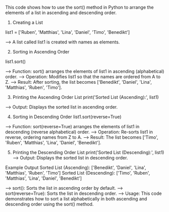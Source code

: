 This code shows how to use the sort() method in Python to arrange the elements of a list in ascending and descending order.

01. Creating a List

list1 = ['Ruben', 'Matthias', 'Lina', 'Daniel', 'Timo', 'Benedikt']

--> A list called list1 is created with names as elements.

02. Sorting in Ascending Order

list1.sort()

--> Function: sort() arranges the elements of list1 in ascending (alphabetical) order.
--> Operation: Modifies list1 so that the names are ordered from A to Z.
--> Result: After sorting, the list becomes ['Benedikt', 'Daniel', 'Lina', 'Matthias', 'Ruben', 'Timo'].

03. Printing the Ascending Order List
print('Sorted List (Ascending):', list1)

--> Output: Displays the sorted list in ascending order.

04. Sorting in Descending Order
list1.sort(reverse=True)

--> Function: sort(reverse=True) arranges the elements of list1 in descending (reverse alphabetical) order.
--> Operation: Re-sorts list1 in reverse, ordering names from Z to A.
--> Result: The list becomes ['Timo', 'Ruben', 'Matthias', 'Lina', 'Daniel', 'Benedikt'].

05. Printing the Descending Order List
print('Sorted List (Descending):', list1)
--> Output: Displays the sorted list in descending order.

Example Output
Sorted List (Ascending): ['Benedikt', 'Daniel', 'Lina', 'Matthias', 'Ruben', 'Timo']
Sorted List (Descending): ['Timo', 'Ruben', 'Matthias', 'Lina', 'Daniel', 'Benedikt']

--> sort(): Sorts the list in ascending order by default.
--> sort(reverse=True): Sorts the list in descending order.
--> Usage: This code demonstrates how to sort a list alphabetically in both ascending and descending order using the sort() method.










